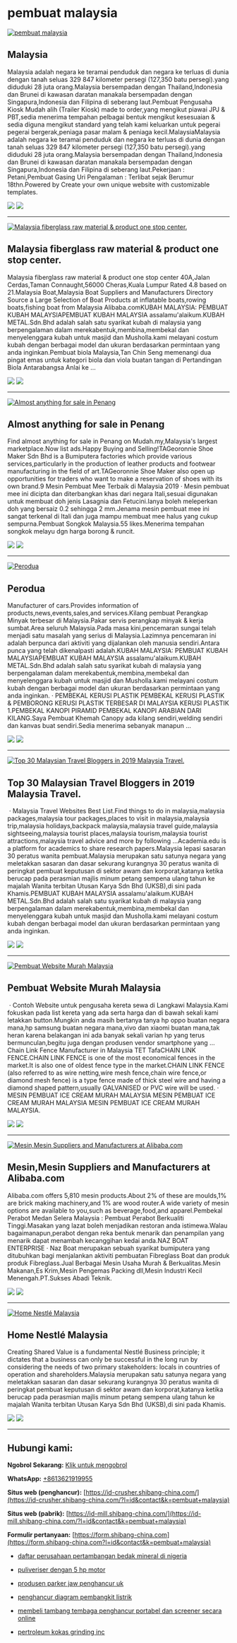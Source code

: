 # pembuat malaysia

<a href="https://swt.shibang-china.com/?l=id&img&k=pembuat+malaysia" target="_blank">![pembuat malaysia](http://static.shibang-china.com/all-800x300/234.jpg)</a>

## Malaysia
Malaysia adalah negara ke teramai penduduk dan negara ke terluas di dunia dengan tanah seluas 329 847 kilometer persegi (127,350 batu persegi).yang diduduki 28 juta orang.Malaysia bersempadan dengan Thailand,Indonesia dan Brunei di kawasan daratan manakala bersempadan dengan Singapura,Indonesia dan Filipina di seberang laut.Pembuat Pengusaha Kiosk Mudah alih (Trailer Kiosk) made to order,yang mengikut piawai JPJ &amp; PBT,sedia menerima tempahan pelbagai bentuk mengikut kesesuaian &amp; sedia diguna mengikut standard yang telah kami keluarkan untuk pegerai pegerai bergerak,peniaga pasar malam &amp; peniaga kecil.MalaysiaMalaysia adalah negara ke teramai penduduk dan negara ke terluas di dunia dengan tanah seluas 329 847 kilometer persegi (127,350 batu persegi).yang diduduki 28 juta orang.Malaysia bersempadan dengan Thailand,Indonesia dan Brunei di kawasan daratan manakala bersempadan dengan Singapura,Indonesia dan Filipina di seberang laut.Pekerjaan : Petani,Pembuat Gasing Uri Pengalaman : Terlibat sejak Berumur 18thn.Powered by Create your own unique website with customizable templates.


<a href="https://whatsapp.shibangsoft.com/WhatsApp.php" target="_blank" title="WhatsApp">![](http://static.shibang-china.com/icon/whatsapp.png)</a> <a href="https://swt.shibang-china.com/?l=id&icon&k=pembuat+malaysia" target="_blank">![](http://static.shibang-china.com/icon/chat-id.png)</a>

---

<a href="https://swt.shibang-china.com/?l=id&img&k=pembuat+malaysia" target="_blank">![Malaysia fiberglass raw material &amp; product one stop center.](http://static.shibang-china.com/all-800x300/456.jpg)</a>

## Malaysia fiberglass raw material &amp; product one stop center.
Malaysia fiberglass raw material &amp; product one stop center 40A,Jalan Cerdas,Taman Connaught,56000 Cheras,Kuala Lumpur Rated 4.8 based on 21.Malaysia Boat,Malaysia Boat Suppliers and Manufacturers Directory Source a Large Selection of Boat Products at inflatable boats,rowing boats,fishing boat from Malaysia Alibaba.comKUBAH MALAYSIA: PEMBUAT KUBAH MALAYSIAPEMBUAT KUBAH MALAYSIA assalamu'alaikum.KUBAH METAL.Sdn.Bhd adalah salah satu syarikat kubah di malaysia yang berpengalaman dalam merekabentuk,membina,membekal dan menyelenggara kubah untuk masjid dan Musholla.kami melayani costum kubah dengan berbagai model dan ukuran berdasarkan permintaan yang anda inginkan.Pembuat biola Malaysia,Tan Chin Seng memenangi dua pingat emas untuk kategori biola dan viola buatan tangan di Pertandingan Biola Antarabangsa Anlai ke …


<a href="https://whatsapp.shibangsoft.com/WhatsApp.php" target="_blank" title="WhatsApp">![](http://static.shibang-china.com/icon/whatsapp.png)</a> <a href="https://swt.shibang-china.com/?l=id&icon&k=pembuat+malaysia" target="_blank">![](http://static.shibang-china.com/icon/chat-id.png)</a>

---

<a href="https://swt.shibang-china.com/?l=id&img&k=pembuat+malaysia" target="_blank">![Almost anything for sale in Penang](http://static.shibang-china.com/all-800x300/253.jpg)</a>

## Almost anything for sale in Penang
Find almost anything for sale in Penang on Mudah.my,Malaysia's largest marketplace.Now list ads.Happy Buying and Selling!TAGeoronnie Shoe Maker Sdn Bhd is a Bumiputera factories which provide various services,particularly in the production of leather products and footwear manufacturing in the field of art.TAGeoronnie Shoe Maker also open up opportunities for traders who want to make a reservation of shoes with its own brand.9 Mesin Pembuat Mee Terbaik di Malaysia 2019&nbsp;&#0183;&#32;Mesin pembuat mee ini dicipta dan diterbangkan khas dari negara Itali,sesuai digunakan untuk membuat doh jenis Lasagnia dan Fetucini.Ianya boleh meleperkan doh yang bersaiz 0.2 sehingga 2 mm.Jenama mesin pembuat mee ini sangat terkenal di Itali dan juga mampu membuat mee halus yang cukup sempurna.Pembuat Songkok Malaysia.55 likes.Menerima tempahan songkok melayu dgn harga borong &amp; runcit.


<a href="https://whatsapp.shibangsoft.com/WhatsApp.php" target="_blank" title="WhatsApp">![](http://static.shibang-china.com/icon/whatsapp.png)</a> <a href="https://swt.shibang-china.com/?l=id&icon&k=pembuat+malaysia" target="_blank">![](http://static.shibang-china.com/icon/chat-id.png)</a>

---

<a href="https://swt.shibang-china.com/?l=id&img&k=pembuat+malaysia" target="_blank">![Perodua](http://static.shibang-china.com/all-800x300/816.jpg)</a>

## Perodua
Manufacturer of cars.Provides information of products,news,events,sales,and services.Kilang pembuat Perangkap Minyak terbesar di Malaysia.Pakar servis perangkap minyak &amp; kerja sumbat.Area seluruh Malaysia.Pada masa kini,pencemaran sungai telah menjadi satu masalah yang serius di Malaysia.Lazimnya pencemaran ini adalah berpunca dari aktiviti yang dijalankan oleh manusia sendiri.Antara punca yang telah dikenalpasti adalah.KUBAH MALAYSIA: PEMBUAT KUBAH MALAYSIAPEMBUAT KUBAH MALAYSIA assalamu'alaikum.KUBAH METAL.Sdn.Bhd adalah salah satu syarikat kubah di malaysia yang berpengalaman dalam merekabentuk,membina,membekal dan menyelenggara kubah untuk masjid dan Musholla.kami melayani costum kubah dengan berbagai model dan ukuran berdasarkan permintaan yang anda inginkan.&nbsp;&#0183;&#32;PEMBEKAL KERUSI PLASTIK PEMBEKAL KERUSI PLASTIK &amp; PEMBORONG KERUSI PLASTIK TERBESAR DI MALAYSIA KERUSI PLASTIK 1.PEMBEKAL KANOPI PIRAMID PEMBEKAL KANOPI ARABIAN DARI KILANG.Saya Pembuat Khemah Canopy ada kilang sendiri,welding sendiri dan kanvas buat sendiri.Sedia menerima sebanyak manapun …


<a href="https://whatsapp.shibangsoft.com/WhatsApp.php" target="_blank" title="WhatsApp">![](http://static.shibang-china.com/icon/whatsapp.png)</a> <a href="https://swt.shibang-china.com/?l=id&icon&k=pembuat+malaysia" target="_blank">![](http://static.shibang-china.com/icon/chat-id.png)</a>

---

<a href="https://swt.shibang-china.com/?l=id&img&k=pembuat+malaysia" target="_blank">![Top 30 Malaysian Travel Bloggers in 2019 Malaysia Travel.](http://static.shibang-china.com/all-800x300/1137.jpg)</a>

## Top 30 Malaysian Travel Bloggers in 2019 Malaysia Travel.
&nbsp;&#0183;&#32;Malaysia Travel Websites Best List.Find things to do in malaysia,malaysia packages,malaysia tour packages,places to visit in malaysia,malaysia trip,malaysia holidays,backpack malaysia,malaysia travel guide,malaysia sightseeing,malaysia tourist places,malaysia tourism,malaysia tourist attractions,malaysia travel advice and more by following …Academia.edu is a platform for academics to share research papers.Malaysia lepasi sasaran 30 peratus wanita pembuat.Malaysia merupakan satu satunya negara yang meletakkan sasaran dan dasar sekurang kurangnya 30 peratus wanita di peringkat pembuat keputusan di sektor awam dan korporat,katanya ketika berucap pada perasmian majlis minum petang sempena ulang tahun ke majalah Wanita terbitan Utusan Karya Sdn Bhd (UKSB),di sini pada Khamis.PEMBUAT KUBAH MALAYSIA assalamu'alaikum.KUBAH METAL.Sdn.Bhd adalah salah satu syarikat kubah di malaysia yang berpengalaman dalam merekabentuk,membina,membekal dan menyelenggara kubah untuk masjid dan Musholla.kami melayani costum kubah dengan berbagai model dan ukuran berdasarkan permintaan yang anda inginkan.


<a href="https://whatsapp.shibangsoft.com/WhatsApp.php" target="_blank" title="WhatsApp">![](http://static.shibang-china.com/icon/whatsapp.png)</a> <a href="https://swt.shibang-china.com/?l=id&icon&k=pembuat+malaysia" target="_blank">![](http://static.shibang-china.com/icon/chat-id.png)</a>

---

<a href="https://swt.shibang-china.com/?l=id&img&k=pembuat+malaysia" target="_blank">![Pembuat Website Murah Malaysia](http://static.shibang-china.com/all-800x300/182.jpg)</a>

## Pembuat Website Murah Malaysia
&nbsp;&#0183;&#32;Contoh Website untuk pengusaha kereta sewa di Langkawi Malaysia.Kami fokuskan pada list kereta yang ada serta harga dan di bawah sekali kami letakkan button.Mungkin anda masih bertanya tanya hp oppo buatan negara mana,hp samsung buatan negara mana,vivo dan xiaomi buatan mana,tak heran karena belakangan ini ada banyak sekali varian hp yang terus bermunculan,begitu juga dengan produsen vendor smartphone yang …Chain Link Fence Manufacturer in Malaysia TET TafaCHAIN LINK FENCE.CHAIN LINK FENCE is one of the most economical fences in the market.It is also one of oldest fence type in the market.CHAIN LINK FENCE (also referred to as wire netting,wire mesh fence,chain wire fence,or diamond mesh fence) is a type fence made of thick steel wire and having a diamond shaped pattern,usually GALVANISED or PVC wire will be used.&nbsp;&#0183;&#32;MESIN PEMBUAT ICE CREAM MURAH MALAYSIA MESIN PEMBUAT ICE CREAM MURAH MALAYSIA MESIN PEMBUAT ICE CREAM MURAH MALAYSIA.


<a href="https://whatsapp.shibangsoft.com/WhatsApp.php" target="_blank" title="WhatsApp">![](http://static.shibang-china.com/icon/whatsapp.png)</a> <a href="https://swt.shibang-china.com/?l=id&icon&k=pembuat+malaysia" target="_blank">![](http://static.shibang-china.com/icon/chat-id.png)</a>

---

<a href="https://swt.shibang-china.com/?l=id&img&k=pembuat+malaysia" target="_blank">![Mesin,Mesin Suppliers and Manufacturers at Alibaba.com](http://static.shibang-china.com/all-800x300/538.jpg)</a>

## Mesin,Mesin Suppliers and Manufacturers at Alibaba.com
Alibaba.com offers 5,810 mesin products.About 2% of these are moulds,1% are brick making machinery,and 1% are wood router.A wide variety of mesin options are available to you,such as beverage,food,and apparel.Pembekal Perabot Medan Selera Malaysia : Pembuat Perabot Berkualiti Tinggi.Masakan yang lazat boleh menjadikan restoran anda istimewa.Walau bagaimanapun,perabot dengan reka bentuk menarik dan penampilan yang menarik dapat menambah kecanggihan kedai anda.NAZ BOAT ENTERPRISE&nbsp;&#0183;&#32;Naz Boat merupakan sebuah syarikat bumiputera yang ditubuhkan bagi menjalankan aktiviti pembuatan Fibreglass Boat dan produk produk Fibreglass.Jual Berbagai Mesin Usaha Murah &amp; Berkualitas.Mesin Makanan,Es Krim,Mesin Pengemas Packing dll,Mesin Industri Kecil Menengah.PT.Sukses Abadi Teknik.


<a href="https://whatsapp.shibangsoft.com/WhatsApp.php" target="_blank" title="WhatsApp">![](http://static.shibang-china.com/icon/whatsapp.png)</a> <a href="https://swt.shibang-china.com/?l=id&icon&k=pembuat+malaysia" target="_blank">![](http://static.shibang-china.com/icon/chat-id.png)</a>

---

<a href="https://swt.shibang-china.com/?l=id&img&k=pembuat+malaysia" target="_blank">![Home Nestl&#233; Malaysia](http://static.shibang-china.com/all-800x300/1313.jpg)</a>

## Home Nestl&#233; Malaysia
Creating Shared Value is a fundamental Nestl&#233; Business principle; it dictates that a business can only be successful in the long run by considering the needs of two primary stakeholders: locals in countries of operation and shareholders.Malaysia merupakan satu satunya negara yang meletakkan sasaran dan dasar sekurang kurangnya 30 peratus wanita di peringkat pembuat keputusan di sektor awam dan korporat,katanya ketika berucap pada perasmian majlis minum petang sempena ulang tahun ke majalah Wanita terbitan Utusan Karya Sdn Bhd (UKSB),di sini pada Khamis.

<a href="https://whatsapp.shibangsoft.com/WhatsApp.php" target="_blank" title="WhatsApp">![](http://static.shibang-china.com/icon/whatsapp.png)</a> <a href="https://swt.shibang-china.com/?l=id&icon&k=pembuat+malaysia" target="_blank">![](http://static.shibang-china.com/icon/chat-id.png)</a>

---
## Hubungi kami:

**Ngobrol Sekarang:** [Klik untuk mengobrol](https://swt.shibang-china.com?l=id&contact&k=pembuat+malaysia)

**WhatsApp:**  [+8613621919955](https://whatsapp.shibangsoft.com/WhatsApp.php)

**Situs web (penghancur):** [https://id-crusher.shibang-china.com/](https://id-crusher.shibang-china.com/?l=id&contact&k=pembuat+malaysia)

**Situs web (pabrik):** [https://id-mill.shibang-china.com/](https://id-mill.shibang-china.com/?l=id&contact&k=pembuat+malaysia)

**Formulir pertanyaan:** [https://form.shibang-china.com](https://form.shibang-china.com?l=id&contact&k=pembuat+malaysia)

* [daftar perusahaan pertambangan bedak mineral di nigeria](../47/daftar%20perusahaan%20pertambangan%20bedak%20mineral%20di%20nigeria.md)

* [puliveriser dengan 5 hp motor](../42/puliveriser%20dengan%205%20hp%20motor.md)

* [produsen parker jaw penghancur uk](../42/produsen%20parker%20jaw%20penghancur%20uk.md)

* [penghancur diagram pembangkit listrik](../47/penghancur%20diagram%20pembangkit%20listrik.md)

* [membeli tambang tembaga penghancur portabel dan screener secara online](../46/membeli%20tambang%20tembaga%20penghancur%20portabel%20dan%20screener%20secara%20online.md)

* [pertroleum kokas grinding inc](../41/pertroleum%20kokas%20grinding%20inc.md)
